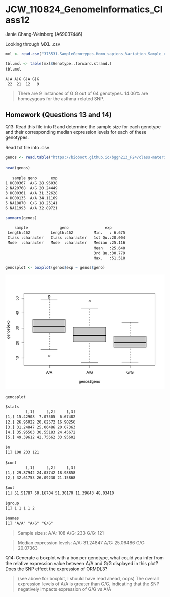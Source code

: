 # JCW_110824_GenomeInformatics_Class12
Janie Chang-Weinberg (A69037446)

Looking through MXL .csv

``` r
mxl <- read.csv("373531-SampleGenotypes-Homo_sapiens_Variation_Sample_rs8067378.csv")
```

``` r
tbl.mxl <- table(mxl$Genotype..forward.strand.)
tbl.mxl
```


    A|A A|G G|A G|G 
     22  21  12   9 

> There are 9 instances of G\|G out of 64 genotypes. 14.06% are
> homozygous for the asthma-related SNP.

## Homework (Questions 13 and 14)

Q13: Read this file into R and determine the sample size for each
genotype and their corresponding median expression levels for each of
these genotypes.

Read txt file into .csv

``` r
genos <- read.table("https://bioboot.github.io/bggn213_F24/class-material/rs8067378_ENSG00000172057.6.txt")

head(genos)
```

       sample geno      exp
    1 HG00367  A/G 28.96038
    2 NA20768  A/G 20.24449
    3 HG00361  A/A 31.32628
    4 HG00135  A/A 34.11169
    5 NA18870  G/G 18.25141
    6 NA11993  A/A 32.89721

``` r
summary(genos)
```

        sample              geno                exp        
     Length:462         Length:462         Min.   : 6.675  
     Class :character   Class :character   1st Qu.:20.004  
     Mode  :character   Mode  :character   Median :25.116  
                                           Mean   :25.640  
                                           3rd Qu.:30.779  
                                           Max.   :51.518  

``` r
genosplot <- boxplot(genos$exp ~ genos$geno)
```

![](JCW_110824_GenomeInformatics_Class12_files/figure-commonmark/unnamed-chunk-5-1.png)

``` r
genosplot
```

    $stats
             [,1]     [,2]     [,3]
    [1,] 15.42908  7.07505  6.67482
    [2,] 26.95022 20.62572 16.90256
    [3,] 31.24847 25.06486 20.07363
    [4,] 35.95503 30.55183 24.45672
    [5,] 49.39612 42.75662 33.95602

    $n
    [1] 108 233 121

    $conf
             [,1]     [,2]     [,3]
    [1,] 29.87942 24.03742 18.98858
    [2,] 32.61753 26.09230 21.15868

    $out
    [1] 51.51787 50.16704 51.30170 11.39643 48.03410

    $group
    [1] 1 1 1 1 2

    $names
    [1] "A/A" "A/G" "G/G"

> Sample sizes: A/A: 108 A/G: 233 G/G: 121

> Median expression levels: A/A: 31.24847 A/G: 25.06486 G/G: 20.07363

Q14: Generate a boxplot with a box per genotype, what could you infer
from the relative expression value between A/A and G/G displayed in this
plot? Does the SNP effect the expression of ORMDL3?

> (see above for boxplot, I should have read ahead, oops) The overall
> expression levels of A/A is greater than G/G, indicating that the SNP
> negatively impacts expression of G/G vs A/A
